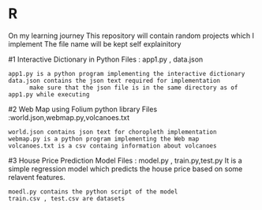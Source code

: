 # R
On my learning journey
This repository will contain random projects which I implement 
The file name will be kept self explainitory

#1 Interactive Dictionary in Python
    Files :
    app1.py ,
    data.json
    
    app1.py is a python program implementing the interactive dictionary 
    data.json contains the json text required for implementation
          make sure that the json file is in the same directory as of app1.py while executing

#2 Web Map using Folium python library 
    Files :world.json,webmap.py,volcanoes.txt
    
    world.json contains json text for choropleth implementation
    webmap.py is a python program implementing the Web map
    volcanoes.txt is a csv containg information about volcanoes

#3 House Price Prediction Model
    Files : model.py , train.py,test.py
    It is  a simple regression model which predicts the  house price based on some relavent features.
    
    moedl.py contains the python script of the model
    train.csv , test.csv are datasets
